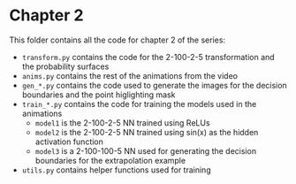 # Chapter 2

This folder contains all the code for chapter 2 of the series:

* `transform.py` contains the code for the 2-100-2-5 transformation and the probability surfaces
* `anims.py` contains the rest of the animations from the video
* `gen_*.py` contains the code used to generate the images for the decision boundaries and the point higlighting mask
* `train_*.py` contains the code for training the models used in the animations
  - `model1` is the 2-100-2-5 NN trained using ReLUs
  - `model2` is the 2-100-2-5 NN trained using sin(x) as the hidden activation function
  - `model3` is a 2-100-100-5 NN used for generating the decision boundaries for the extrapolation example
* `utils.py` contains helper functions used for training
